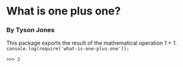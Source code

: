 # What is one plus one?
### By Tyson Jones
This package exports the result of the mathematical operation 1 + 1.  
`console.log(require('what-is-one-plus-one'));`  
  
`>>> 2`
